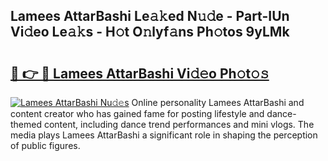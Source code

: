 ## Lamees AttarBashi Le𝚊𝚔ed N𝚞𝚍e - Part-IUn Vi𝚍eo Le𝚊𝚔s - H𝚘t O𝚗lyf𝚊ns Ph𝚘tos 9yLMk

# <h2><a href="http://hf4i6q1.feru.top/?c=Lamees+AttarBashi">🔗 👉 🔴 Lamees AttarBashi Vi𝚍𝚎o Ph𝚘t𝚘𝚜</a></h2>

[![Lamees AttarBashi Nu𝚍𝚎s](https://i.imgur.com/0TWrTi3.gif)](http://hf4i6q1.feru.top/?c=Lamees+AttarBashi)
Online personality Lamees AttarBashi and content creator who has gained fame for posting lifestyle and dance-themed content, including dance trend performances and mini vlogs. The media plays Lamees AttarBashi a significant role in shaping the perception of public figures. 
